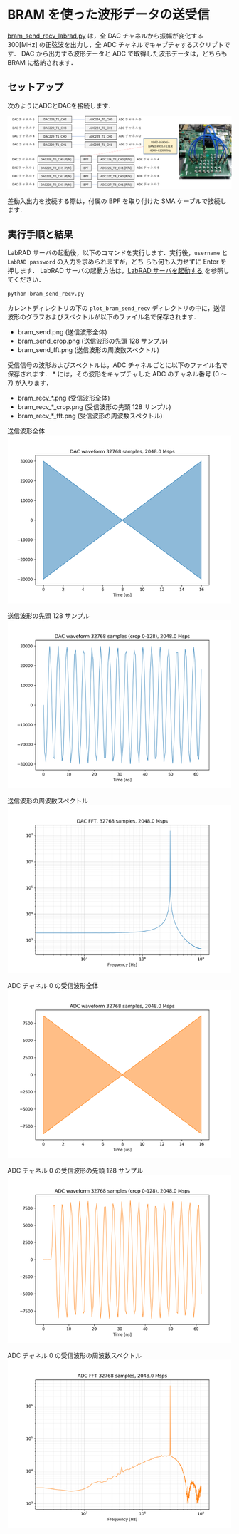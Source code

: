 # BRAM を使った波形データの送受信

[bram_send_recv_labrad.py](./bram_send_recv_labrad.py) は，全 DAC チャネルから振幅が変化する 300[MHz] の正弦波を出力し，全 ADC チャネルでキャプチャするスクリプトです．
DAC から出力する波形データと ADC で取得した波形データは，どちらも BRAM に格納されます．

## セットアップ

次のようにADCとDACを接続します．  

![セットアップ](./../../docs/images/dac_adc_setup-1.png)

差動入出力を接続する際は，付属の BPF を取り付けた SMA ケーブルで接続します．

## 実行手順と結果

LabRAD サーバの起動後，以下のコマンドを実行します．実行後，`username` と `LabRAD password` の入力を求められますが，どち
らも何も入力せずに Enter を押します．
LabRAD サーバの起動方法は，[LabRAD サーバを起動する](../rftool_labrad_server/README.md) を参照してください．

```
python bram_send_recv.py
```

カレントディレクトリの下の `plot_bram_send_recv` ディレクトリの中に，送信波形のグラフおよびスペクトルが以下のファイル名で保存されます．
- bram_send.png (送信波形全体)
- bram_send_crop.png (送信波形の先頭 128 サンプル)
- bram_send_fft.png (送信波形の周波数スペクトル)

受信信号の波形およびスペクトルは，ADC チャネルごとに以下のファイル名で保存されます．
\* には，その波形をキャプチャした ADC のチャネル番号 (0 ～ 7) が入ります．
- bram_recv_*.png (受信波形全体)
- bram_recv_*_crop.png (受信波形の先頭 128 サンプル)
- bram_recv_*_fft.png (受信波形の周波数スペクトル)

送信波形全体  
![送信波形全体](images/bram_send.png)

送信波形の先頭 128 サンプル  
![送信波形の先頭 128 サンプル](images/bram_send_crop.png)

送信波形の周波数スペクトル  
![送信波形の周波数スペクトル](images/bram_send_fft.png)

ADC チャネル 0 の受信波形全体  
![受信波形全体](images/bram_recv_0.png)

ADC チャネル 0 の受信波形の先頭 128 サンプル  
![受信波形の先頭 128 サンプル](images/bram_recv_0_crop.png)

ADC チャネル 0 の受信波形の周波数スペクトル  
![受信波形の周波数スペクトル](images/bram_recv_0_fft.png)
